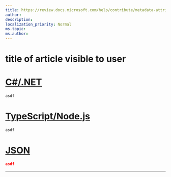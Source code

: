 ```yaml
---
title: https://review.docs.microsoft.com/help/contribute/metadata-attributes?branch=master
author: 
description:
localization_priority: Normal
ms.topic: 
ms.author: 
---
```

# title of article visible to user

# [C#/.NET](#tab/dotnet)

```csharp
asdf
```

# [TypeScript/Node.js](#tab/typescript)

```typescript
asdf
```

# [JSON](#tab/json)

```json
asdf
```

* * *
